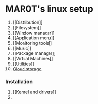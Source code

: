 # MAR0T's linux setup

1. [[Distribution]] 
2. [[Filesystem]]
3. [[Window manager]]
4. [[Application menu]]
5. [[Monitoring tools]]
6. [[Music]]
7. [[Package manager]]
8. [[Virtual Machines]]
9. [[Utilities]]
10. [Cloud storage](MEGA.md)

### Installation

1. [[Kernel and drivers]]
2. 